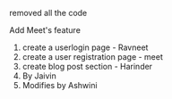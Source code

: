 removed all the code

Add Meet's feature

1. create a userlogin page - Ravneet 
2. create a user registration page - meet 
3. create blog post section - Harinder
4. By Jaivin
5. Modifies by Ashwini